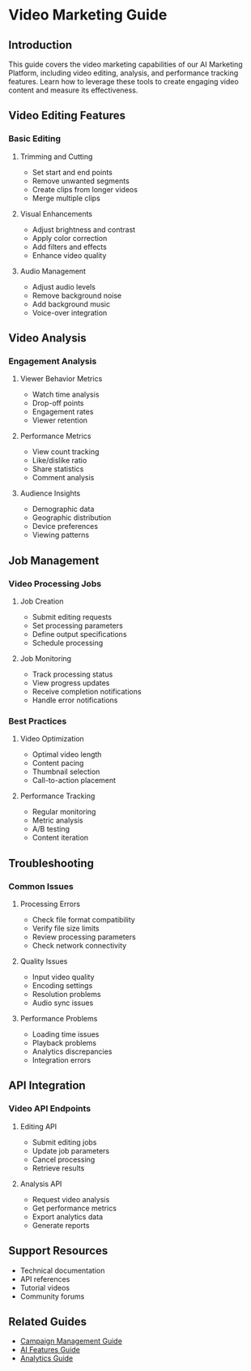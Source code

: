 # Video Marketing Guide

## Introduction
This guide covers the video marketing capabilities of our AI Marketing Platform, including video editing, analysis, and performance tracking features. Learn how to leverage these tools to create engaging video content and measure its effectiveness.

## Video Editing Features

### Basic Editing
1. Trimming and Cutting
   - Set start and end points
   - Remove unwanted segments
   - Create clips from longer videos
   - Merge multiple clips

2. Visual Enhancements
   - Adjust brightness and contrast
   - Apply color correction
   - Add filters and effects
   - Enhance video quality

3. Audio Management
   - Adjust audio levels
   - Remove background noise
   - Add background music
   - Voice-over integration

## Video Analysis

### Engagement Analysis
1. Viewer Behavior Metrics
   - Watch time analysis
   - Drop-off points
   - Engagement rates
   - Viewer retention

2. Performance Metrics
   - View count tracking
   - Like/dislike ratio
   - Share statistics
   - Comment analysis

3. Audience Insights
   - Demographic data
   - Geographic distribution
   - Device preferences
   - Viewing patterns

## Job Management

### Video Processing Jobs
1. Job Creation
   - Submit editing requests
   - Set processing parameters
   - Define output specifications
   - Schedule processing

2. Job Monitoring
   - Track processing status
   - View progress updates
   - Receive completion notifications
   - Handle error notifications

### Best Practices

1. Video Optimization
   - Optimal video length
   - Content pacing
   - Thumbnail selection
   - Call-to-action placement

2. Performance Tracking
   - Regular monitoring
   - Metric analysis
   - A/B testing
   - Content iteration

## Troubleshooting

### Common Issues
1. Processing Errors
   - Check file format compatibility
   - Verify file size limits
   - Review processing parameters
   - Check network connectivity

2. Quality Issues
   - Input video quality
   - Encoding settings
   - Resolution problems
   - Audio sync issues

3. Performance Problems
   - Loading time issues
   - Playback problems
   - Analytics discrepancies
   - Integration errors

## API Integration

### Video API Endpoints
1. Editing API
   - Submit editing jobs
   - Update job parameters
   - Cancel processing
   - Retrieve results

2. Analysis API
   - Request video analysis
   - Get performance metrics
   - Export analytics data
   - Generate reports

## Support Resources
- Technical documentation
- API references
- Tutorial videos
- Community forums

## Related Guides
- [Campaign Management Guide](./campaign-management.md)
- [AI Features Guide](./ai-features.md)
- [Analytics Guide](./analytics.md)